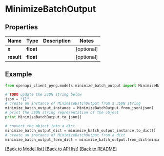 # MinimizeBatchOutput


## Properties
Name | Type | Description | Notes
------------ | ------------- | ------------- | -------------
**x** | **float** |  | [optional] 
**result** | **float** |  | [optional] 

## Example

```python
from openapi_client_pyng.models.minimize_batch_output import MinimizeBatchOutput

# TODO update the JSON string below
json = "{}"
# create an instance of MinimizeBatchOutput from a JSON string
minimize_batch_output_instance = MinimizeBatchOutput.from_json(json)
# print the JSON string representation of the object
print MinimizeBatchOutput.to_json()

# convert the object into a dict
minimize_batch_output_dict = minimize_batch_output_instance.to_dict()
# create an instance of MinimizeBatchOutput from a dict
minimize_batch_output_form_dict = minimize_batch_output.from_dict(minimize_batch_output_dict)
```
[[Back to Model list]](../README.md#documentation-for-models) [[Back to API list]](../README.md#documentation-for-api-endpoints) [[Back to README]](../README.md)


